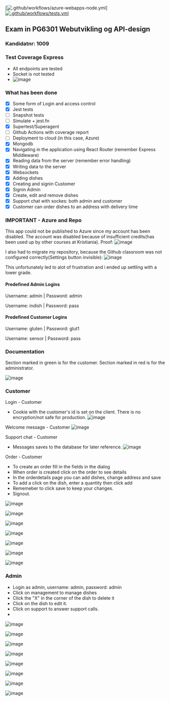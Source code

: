 [![.github/workflows/azure-webapps-node.yml](https://github.com/sebastiannordby/pgr6301_exam/actions/workflows/azure-webapps-node.yml/badge.svg)][![.github/workflows/tests.yml](https://github.com/sebastiannordby/pgr6301_exam/actions/workflows/tests.yml/badge.svg)](https://github.com/sebastiannordby/pgr6301_exam/actions/workflows/tests.yml)

## Exam in PG6301 Webutvikling og API-design
### Kandidatnr: 1009

### Test Coverage Express
- All endpoints are tested
- Socket is not tested
- ![image](https://user-images.githubusercontent.com/24465003/203352704-38b09525-e530-41f0-83cb-192f3c26a9a3.png)

### What has been done
*[X] Some form of Login and access control
* [X] Jest tests
 * [ ] Snapshot tests
 * [ ] Simulate + jest.fn
 * [X] Supertest/Superagent
* [ ] Github Actions with coverage report
* [ ] Deployment to cloud (in this case, Azure)
* [X] Mongodb
* [X] Navigating in the application using React Router (remember Express Middleware)
* [X] Reading data from the server (remember error handling)
* [X] Writing data to the server
* [X] Websockets
* [X] Adding dishes
* [X] Creating and signin Customer
* [X] Signin Admin
* [X] Create, edit and remove dishes
* [X] Support chat with sockes: both admin and customer
* [X] Customer can order dishes to an address with delivery time

### IMPORTANT - Azure and Repo 
This app could not be published to Azure since my account has been disabled.
The account was disabled because of insufficient credits(has been used up by other courses at Kristiania). Proof:
![image](https://user-images.githubusercontent.com/24465003/203160263-984c532d-59b4-4276-ab56-f67ec4cd3234.png)

I also had to migrate my repository, because the Github classroom was not configured correctly(Settings button invisible):
![image](https://user-images.githubusercontent.com/24465003/203274089-f98ef49f-d368-424b-bd6e-0089686b8099.png)

This unfortunately led to alot of frustration and i ended up settling with a lower grade.



#### Predefined Admin Logins

Username: admin | Password: admin

Username: indish | Password: pass

#### Predefined Customer Logins

Username: gluten | Password: glut1

Username: sensor | Password: pass



### Documentation
Section marked in green is for the customer.
Section marked in red is for the administrator.

![image](https://user-images.githubusercontent.com/24465003/203337828-24114dc1-9c3a-46d5-a18f-54a782202896.png)

### Customer

Login - Customer
- Cookie with the customer's id is set on the client. There is no encryption/not safe for production.
![image](https://user-images.githubusercontent.com/24465003/203337949-d2be04da-b75f-4543-acdf-11bc5851af9b.png)

Welcome message - Customer
![image](https://user-images.githubusercontent.com/24465003/203338062-ece73811-04d0-493e-a5b6-ccdb3e4b20d0.png)

Support chat - Customer
- Messages saves to the database for later reference.
![image](https://user-images.githubusercontent.com/24465003/203338181-16675558-b8d7-455b-aa31-d45946fa7c57.png)

Order - Customer
- To create an order fill in the fields in the dialog
- When order is created click on the order to see details
- In the orderdetails page you can add dishes, change address and save
- To add a click on the dish, enter a quantity then click add
- Rememeber to click save to keep your changes.
- Signout.

![image](https://user-images.githubusercontent.com/24465003/203338456-e645b719-20c5-4648-a041-e22c336511da.png)

![image](https://user-images.githubusercontent.com/24465003/203338584-66325c95-9ea2-432f-b30a-8779839756bc.png)

![image](https://user-images.githubusercontent.com/24465003/203338663-4ce1b84c-7b60-4f93-8869-00a1868e412d.png)

![image](https://user-images.githubusercontent.com/24465003/203338879-47b9eb98-d6bb-4ca1-9062-96d19d674236.png)

![image](https://user-images.githubusercontent.com/24465003/203338968-b521a439-d292-4ca4-b4c8-a87813eb71b9.png)

![image](https://user-images.githubusercontent.com/24465003/203339164-e6d2ea00-1dd8-45a2-bad8-5fdf9d9c5796.png)

![image](https://user-images.githubusercontent.com/24465003/203339637-b2e50080-41e9-46b2-a5c7-706a1579192b.png)

### Admin
- Login as admin, username: admin, password: admin
- Click on management to manage dishes
- Click the "X" in the corner of the dish to delete it
- Click on the dish to edit it.
- Click on support to answer support calls.
- 
![image](https://user-images.githubusercontent.com/24465003/203339878-871f518c-f400-4dcd-8eb8-ca25a11042bb.png)

![image](https://user-images.githubusercontent.com/24465003/203340036-bcda0824-c198-4f72-85f2-4f5b3353ba87.png)

![image](https://user-images.githubusercontent.com/24465003/203340261-ae58e2de-8c9f-4f40-8e1b-d950d7dfb6d5.png)

![image](https://user-images.githubusercontent.com/24465003/203340292-01afcae8-1439-4131-8324-6a33245e824d.png)

![image](https://user-images.githubusercontent.com/24465003/203340423-d9f4a9bb-6722-4daf-b56f-f1ffd9cc4371.png)

![image](https://user-images.githubusercontent.com/24465003/203340510-dc450504-f4c0-4f79-b107-8e612677d9d8.png)

![image](https://user-images.githubusercontent.com/24465003/203340652-5b4303c7-0860-4c1b-bb89-cbb181815c48.png)

![image](https://user-images.githubusercontent.com/24465003/203340722-1501e26f-e962-4604-9050-ccc095f03319.png)

